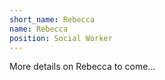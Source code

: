 ```yaml
---
short_name: Rebecca
name: Rebecca
position: Social Worker
---
```


More details on Rebecca to come...
